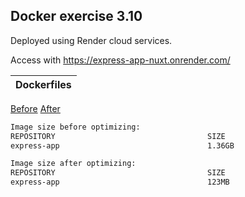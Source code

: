 ## Docker exercise 3.10

Deployed using Render cloud services.

Access with https://express-app-nuxt.onrender.com/

| Dockerfiles        |
| ------------- |
[Before](https://github.com/AOskari/DevOps-HY/blob/master/Part-3/3.10/before/Dockerfile)
[After](https://github.com/AOskari/DevOps-HY/blob/master/Part-3/3.10/after/Dockerfile)

```sh
Image size before optimizing:
REPOSITORY                                  SIZE 
express-app                                 1.36GB

Image size after optimizing:
REPOSITORY                                  SIZE
express-app                                 123MB
```
